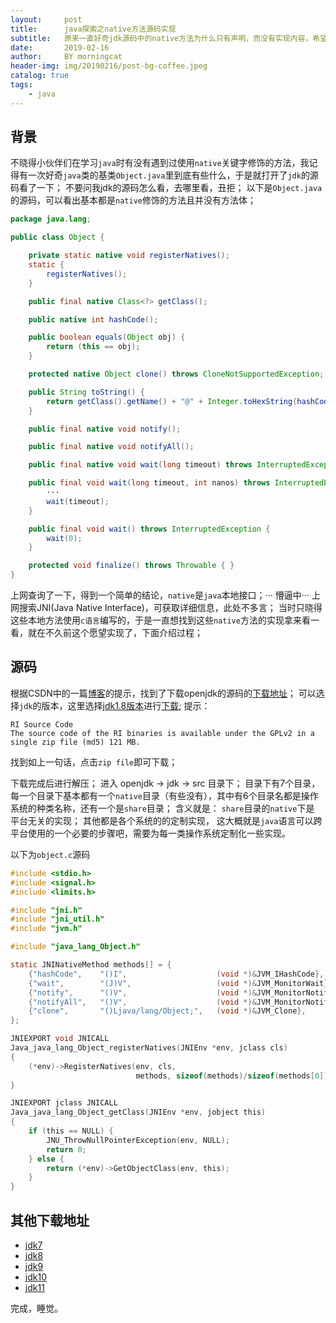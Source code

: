 ```yaml
---
layout:     post
title:      java探索之native方法源码实现
subtitle:   原来一直好奇jdk源码中的native方法为什么只有声明，而没有实现内容，希望这篇文章给你一点启示。
date:       2019-02-16
author:     BY morningcat
header-img: img/20190216/post-bg-coffee.jpeg
catalog: true
tags:
    - java
---
```




## 背景

不晓得小伙伴们在学习`java`时有没有遇到过使用`native`关键字修饰的方法，我记得有一次好奇`java`类的基类`Object.java`里到底有些什么，于是就打开了`jdk`的源码看了一下；
不要问我jdk的源码怎么看，去哪里看，丑拒；
以下是`Object.java`的源码，可以看出基本都是`native`修饰的方法且并没有方法体；
```java
package java.lang;

public class Object {

    private static native void registerNatives();
    static {
        registerNatives();
    }

    public final native Class<?> getClass();

    public native int hashCode();

    public boolean equals(Object obj) {
        return (this == obj);
    }

    protected native Object clone() throws CloneNotSupportedException;

    public String toString() {
        return getClass().getName() + "@" + Integer.toHexString(hashCode());
    }

    public final native void notify();

    public final native void notifyAll();

    public final native void wait(long timeout) throws InterruptedException;

    public final void wait(long timeout, int nanos) throws InterruptedException {
        ···
        wait(timeout);
    }

    public final void wait() throws InterruptedException {
        wait(0);
    }

    protected void finalize() throws Throwable { }
}
```
上网查询了一下，得到一个简单的结论，`native`是`java`本地接口；··· 懵逼中···
上网搜索JNI(Java Native Interface)，可获取详细信息，此处不多言；
当时只晓得这些本地方法使用`c语言`编写的，于是一直想找到这些`native`方法的实现拿来看一看，就在不久前这个愿望实现了，下面介绍过程；


## 源码

根据CSDN中的一篇[博客](https://blog.csdn.net/kelindame/article/details/44625255)的提示，找到了下载openjdk的源码的[下载地址](http://jdk.java.net/)；
可以选择`jdk`的版本，这里选择[jdk1.8版本](http://jdk.java.net/java-se-ri/8)进行[下载](https://download.java.net/openjdk/jdk8u40/ri/openjdk-8u40-src-b25-10_feb_2015.zip);
提示：
```
RI Source Code
The source code of the RI binaries is available under the GPLv2 in a single zip file (md5) 121 MB.
```
找到如上一句话，点击`zip file`即可下载；

下载完成后进行解压；
进入 openjdk -> jdk -> src 目录下；
目录下有7个目录，每一个目录下基本都有一个`native`目录（有些没有），其中有6个目录名都是操作系统的种类名称，还有一个是`share`目录；
含义就是：
`share`目录的`native`下是 平台无关的实现；
其他都是各个系统的的定制实现，
这大概就是`java`语言可以跨平台使用的一个必要的步骤吧，需要为每一类操作系统定制化一些实现。

以下为`object.c`源码
```c
#include <stdio.h>
#include <signal.h>
#include <limits.h>

#include "jni.h"
#include "jni_util.h"
#include "jvm.h"

#include "java_lang_Object.h"

static JNINativeMethod methods[] = {
    {"hashCode",    "()I",                    (void *)&JVM_IHashCode},
    {"wait",        "(J)V",                   (void *)&JVM_MonitorWait},
    {"notify",      "()V",                    (void *)&JVM_MonitorNotify},
    {"notifyAll",   "()V",                    (void *)&JVM_MonitorNotifyAll},
    {"clone",       "()Ljava/lang/Object;",   (void *)&JVM_Clone},
};

JNIEXPORT void JNICALL
Java_java_lang_Object_registerNatives(JNIEnv *env, jclass cls)
{
    (*env)->RegisterNatives(env, cls,
                            methods, sizeof(methods)/sizeof(methods[0]));
}

JNIEXPORT jclass JNICALL
Java_java_lang_Object_getClass(JNIEnv *env, jobject this)
{
    if (this == NULL) {
        JNU_ThrowNullPointerException(env, NULL);
        return 0;
    } else {
        return (*env)->GetObjectClass(env, this);
    }
}
```

## 其他下载地址

- [jdk7](https://download.java.net/openjdk/jdk7u75/ri/openjdk-7u75-src-b13-18_dec_2014.zip)
- [jdk8](https://download.java.net/openjdk/jdk8u40/ri/openjdk-8u40-src-b25-10_feb_2015.zip)
- [jdk9](https://download.java.net/openjdk/jdk9/ri/openjdk-9_src.zip)
- [jdk10](https://download.java.net/openjdk/jdk10/ri/openjdk-10_src.zip)
- [jdk11](https://download.java.net/openjdk/jdk11/ri/openjdk-11+28_src.zip)

完成，睡觉。
